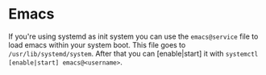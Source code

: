 # Emacs

If you're using systemd as init system you can use the `emacs@service` file to load emacs
within your system boot. This file goes to `/usr/lib/systemd/system`. After that 
you can [enable|start] it with `systemctl [enable|start] emacs@<username>`.
